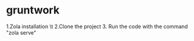 # gruntwork
1.Zola installation \t
2.Clone the project
3. Run the code with the command "zola serve"
